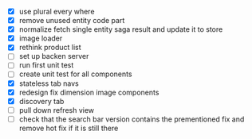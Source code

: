 * [x] use plural every where
* [x] remove unused entity code part
* [x] normalize fetch single entity saga result and update it to store
* [x] image loader
* [x] rethink product list
* [ ] set up backen server
* [ ] run first unit test
* [ ] create unit test for all components
* [x] stateless tab navs
* [x] redesign fix dimension image components
* [x] discovery tab
* [ ] pull down refresh view
* [ ] check that the search bar version contains the prementioned fix and remove hot fix if it is still there